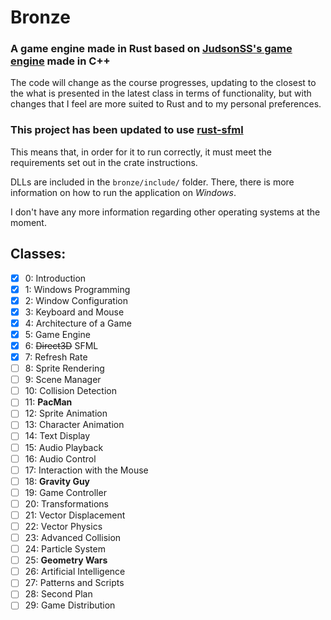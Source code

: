 # Bronze

### A game engine made in Rust based on [JudsonSS's game engine](https://github.com/judsonSS/Jogos) made in C++

The code will change as the course progresses, updating to the closest to the what is presented in the latest class in terms of functionality, but with changes that I feel are more suited to Rust and to my personal preferences.

### This project has been updated to use [rust-sfml](https://crates.io/crates/sfml)

This means that, in order for it to run correctly, it must meet the requirements set out in the crate instructions.

DLLs are included in the `bronze/include/` folder. There, there is more information on how to run the application on _Windows_.

I don't have any more information regarding other operating systems at the moment.

## **Classes:**

- [x] 0: Introduction
- [x] 1: Windows Programming
- [x] 2: Window Configuration
- [x] 3: Keyboard and Mouse
- [x] 4: Architecture of a Game
- [x] 5: Game Engine
- [x] 6: ~~Direct3D~~ SFML
- [x] 7: Refresh Rate
- [ ] 8: Sprite Rendering
- [ ] 9: Scene Manager
- [ ] 10: Collision Detection
- [ ] 11: **PacMan**
- [ ] 12: Sprite Animation
- [ ] 13: Character Animation
- [ ] 14: Text Display
- [ ] 15: Audio Playback
- [ ] 16: Audio Control
- [ ] 17: Interaction with the Mouse
- [ ] 18: **Gravity Guy**
- [ ] 19: Game Controller
- [ ] 20: Transformations
- [ ] 21: Vector Displacement
- [ ] 22: Vector Physics
- [ ] 23: Advanced Collision
- [ ] 24: Particle System
- [ ] 25: **Geometry Wars**
- [ ] 26: Artificial Intelligence
- [ ] 27: Patterns and Scripts
- [ ] 28: Second Plan
- [ ] 29: Game Distribution
